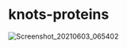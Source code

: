 # knots-proteins

![Screenshot_20210603_065402](https://user-images.githubusercontent.com/38050380/120589058-91e74e80-c438-11eb-8907-c9f71bd2f2b5.png)
